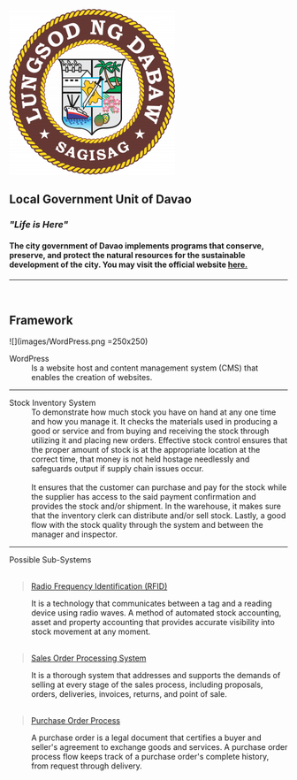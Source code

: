 ![](images/LGU_Davao.png)

## **Local Government Unit of Davao**
### *"Life is Here"*
#### The city government of Davao implements programs that conserve, preserve, and protect the natural resources for the sustainable development of the city. You may visit the official website [here.](https://www.davaocity.gov.ph/)
---
<br>

## **Framework**
![](images/WordPress.png =250x250)
<dl>
<dt>WordPress</dt>
<dd>Is a website host and content management system (CMS) that enables the creation of websites.</dd>
</dl>

---

<dl> 
    <dt> Stock Inventory System </dt>
    <dd> To demonstrate how much stock you have on hand at any one time and how you manage it. It checks the materials used in producing a good or service and from buying and receiving the stock through utilizing it and placing new orders.
    Effective stock control ensures that the proper amount of stock is at the appropriate location at the correct time, that money is not held hostage needlessly and safeguards output if supply chain issues occur.
    </dd> <br>
    <dd> It ensures that the customer can purchase and pay for the stock while the supplier has access to the said payment confirmation and provides the stock and/or shipment. In the warehouse, it makes sure that the inventory clerk can distribute and/or sell stock. Lastly, a good flow with the stock quality through the system and between the manager and inspector. </dd>
</dl>

---
<dl>
    <dt> Possible Sub-Systems </dt>
    <br>

> [Radio Frequency Identification (RFID)](https://www.infoentrepreneurs.org/en/guides/stock-control-and-inventory/)
<dd> It is a technology that communicates between a tag and a reading device using radio waves. A method of automated stock accounting, asset and property accounting that provides accurate visibility into stock movement at any moment.  </dd> <br>

> [Sales Order Processing System](https://www.cycom.com.cy/business-solutions/cycom-product-suit/inventory/sales-order-processing-system/)
<dd> It is a thorough system that addresses and supports the demands of selling at every stage of the sales process, including proposals, orders, deliveries, invoices, returns, and point of sale. </dd> <br>

> [Purchase Order Process](https://nanonets.com/blog/purchase-order-process/)
<dd>A purchase order is a legal document that certifies a buyer and seller's agreement to exchange goods and services. A purchase order process flow keeps track of a purchase order's complete history, from request through delivery. </dd>

</dl>
